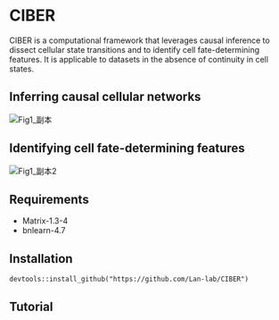# CIBER

CIBER is a computational framework that leverages causal inference to dissect cellular state transitions and to identify cell fate-determining features. 
It is applicable to datasets in the absence of continuity in cell states.

## Inferring causal cellular networks
![Fig1_副本](https://github.com/Lan-lab/CIBER/assets/21097400/89965927-8987-40c0-9054-40c24366e1d9)

## Identifying cell fate-determining features
![Fig1_副本2](https://github.com/Lan-lab/CIBER/assets/21097400/0ce9be70-82c9-4e6d-8529-73400f83ae48)


## Requirements
- Matrix-1.3-4  
- bnlearn-4.7

## Installation
`devtools::install_github("https://github.com/Lan-lab/CIBER")`

## Tutorial
